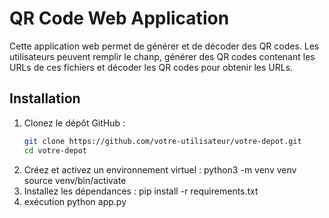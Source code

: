 # QR Code Web Application

Cette application web permet de générer et de décoder des QR codes. Les utilisateurs peuvent remplir le chanp, générer des QR codes contenant les URLs de ces fichiers et décoder les QR codes pour obtenir les URLs.

## Installation

1. Clonez le dépôt GitHub :
   ```bash
   git clone https://github.com/votre-utilisateur/votre-depot.git
   cd votre-depot

2. Créez et activez un environnement virtuel :
   python3 -m venv venv
   source venv/bin/activate
3. Installez les dépendances :
   pip install -r requirements.txt
4. exécution
   python app.py

   
   
